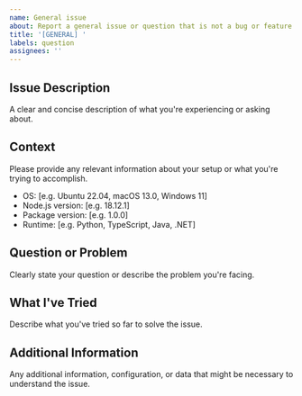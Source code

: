 ```yaml
---
name: General issue
about: Report a general issue or question that is not a bug or feature request
title: '[GENERAL] '
labels: question
assignees: ''
---
```


## Issue Description
A clear and concise description of what you're experiencing or asking about.

## Context
Please provide any relevant information about your setup or what you're trying to accomplish.

- OS: [e.g. Ubuntu 22.04, macOS 13.0, Windows 11]
- Node.js version: [e.g. 18.12.1]
- Package version: [e.g. 1.0.0]
- Runtime: [e.g. Python, TypeScript, Java, .NET]

## Question or Problem
Clearly state your question or describe the problem you're facing.

## What I've Tried
Describe what you've tried so far to solve the issue.

## Additional Information
Any additional information, configuration, or data that might be necessary to understand the issue.
